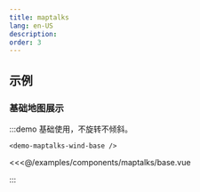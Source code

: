 ```yaml
---
title: maptalks
lang: en-US
description: 
order: 3
---
```


## 示例

### 基础地图展示

:::demo 基础使用，不旋转不倾斜。

```demo
<demo-maptalks-wind-base />  
```

<<<@/examples/components/maptalks/base.vue

:::
